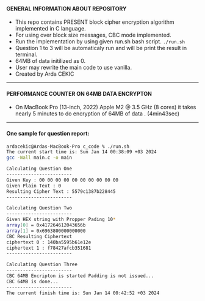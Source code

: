 
#### GENERAL INFORMATION ABOUT REPOSITORY

- This repo contains PRESENT block cipher encryption algorithm implemented in C language.
- For using over block size messages, CBC mode implemented.
- Run the implementation by using given run.sh bash script.
`./run.sh`
- Question 1 to 3 will be automaticaly run and will be print the result in terminal.
- 64MB of data initilized as 0.
- User may rewrite the main code to use vanilla.
- Created by Arda CEKIC

------------
#### PERFORMANCE COUNTER ON 64MB DATA ENCRYPTON
- On MacBook Pro (13-inch, 2022) Apple M2 @ 3.5 GHz (8 cores)
it takes nearly 5 minutes to do encryption of 64MB of data .
(4min43sec)
------------

#### One sample for question report:

````bash
ardacekic@Ardas-MacBook-Pro c_code % ./run.sh
The current start time is: Sun Jan 14 00:38:09 +03 2024
gcc -Wall main.c -o main

Calculating Question One 
------------------------
Given Key : 00 00 00 00 00 00 00 00 00 00 
Given Plain Text : 0
Resulting Cipher Text : 5579c1387b228445
------------------------

Calculating Question Two 
------------------------
Given HEX string with Propper Pading 10*
array[0] = 0x417264612043656b
array[1] = 0x6963800000000000
CBC Resulting Ciphertext
ciphertext 0 : 140ba5595b61e12e 
ciphertext 1 : f78427afcb351681 
------------------------

Calculating Question Three 
------------------------
CBC 64MB Encripton is started Padding is not issued...
CBC 64MB is done...
------------------------
The current finish time is: Sun Jan 14 00:42:52 +03 2024
````